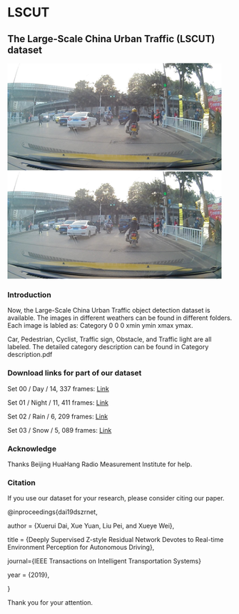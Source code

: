 # LSCUT
## The Large-Scale China Urban Traffic (LSCUT) dataset
<img src="Example.jpg" width="480px" height="240px"><img src="Example.jpg" width="480px" height="240px">

### Introduction
Now,  the Large-Scale China Urban Traffic object detection dataset is available. The images in different weathers can be found in different folders. Each image is labled as: Category 0 0 0 xmin ymin xmax ymax. 

Car, Pedestrian, Cyclist, Traffic sign, Obstacle, and Traffic light are all labeled. The detailed category description can be found in Category description.pdf

### Download links for part of our dataset
  Set 00 / Day / 14, 337 frames: [Link](https://drive.google.com/open?id=1n-UwjrO7J_3ZaS7UBPsbxjtMIqQYYByk)
  
  Set 01 / Night / 11, 411 frames: [Link](https://drive.google.com/open?id=1n-UwjrO7J_3ZaS7UBPsbxjtMIqQYYByk)
  
  Set 02 / Rain / 6, 209 frames: [Link](https://drive.google.com/open?id=1n-UwjrO7J_3ZaS7UBPsbxjtMIqQYYByk)
  
  Set 03 / Snow / 5, 089 frames: [Link](https://drive.google.com/open?id=1n-UwjrO7J_3ZaS7UBPsbxjtMIqQYYByk)

### Acknowledge
Thanks Beijing HuaHang Radio Measurement Institute for help.

### Citation
If you use our dataset for your research, please consider citing our paper.

@inproceedings{dai19dszrnet,

author = {Xuerui Dai, Xue Yuan, Liu Pei, and Xueye Wei},

title = {Deeply Supervised Z-style Residual Network Devotes to Real-time Environment Perception for Autonomous Driving},

journal={IEEE Transactions on Intelligent Transportation Systems}

year = {2019},

}

Thank you for your attention.  

